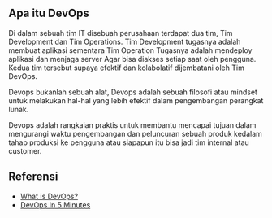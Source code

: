 ## Apa itu DevOps

Di dalam sebuah tim IT disebuah perusahaan terdapat dua tim, Tim Development dan Tim Operations. Tim Development tugasnya adalah membuat aplikasi sementara Tim Operation Tugasnya adalah mendeploy aplikasi dan menjaga server Agar bisa diakses setiap saat oleh pengguna. Kedua tim tersebut supaya efektif dan kolabolatif dijembatani oleh Tim DevOps.

Devops bukanlah sebuah alat, Devops adalah sebuah filosofi atau mindset untuk melakukan hal-hal yang lebih efektif dalam pengembangan perangkat lunak.

Devops adalah rangkaian praktis untuk membantu mencapai tujuan dalam mengurangi waktu pengembangan dan peluncuran sebuah produk kedalam tahap produksi ke pengguna atau siapapun itu bisa jadi tim internal atau customer.

## Referensi

- [What is DevOps?](https://www.youtube.com/watch?v=0yWAtQ6wYNM)
- [DevOps In 5 Minutes](https://www.youtube.com/watch?v=Xrgk023l4lI)
